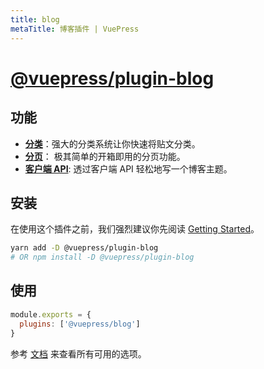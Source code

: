 ```yaml
---
title: blog
metaTitle: 博客插件 | VuePress
---
```


# [@vuepress/plugin-blog](https://github.com/vuepressjs/vuepress-plugin-blog)

## 功能

- [**分类**](https://vuepress-plugin-blog.ulivz.com/guide/getting-started.html#document-classifier)：强大的分类系统让你快速将贴文分类。
- [**分页**](https://vuepress-plugin-blog.ulivz.com/guide/getting-started.html#pagination)： 极其简单的开箱即用的分页功能。
- [**客户端 API**](https://vuepress-plugin-blog.ulivz.com/client-api/): 透过客户端 API 轻松地写一个博客主题。

## 安装

在使用这个插件之前，我们强烈建议你先阅读 [Getting Started](https://vuepress-plugin-blog.billyyyyy3320.com/guide/getting-started.html)。

```bash
yarn add -D @vuepress/plugin-blog
# OR npm install -D @vuepress/plugin-blog
```

## 使用

```javascript
module.exports = {
  plugins: ['@vuepress/blog']
}
```

参考 [文档](https://vuepress-plugin-blog.billyyyyy3320.com) 来查看所有可用的选项。
